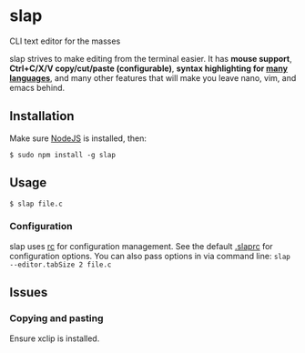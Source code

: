 slap
====

CLI text editor for the masses

slap strives to make editing from the terminal easier. It has **mouse support**,
**Ctrl+C/X/V copy/cut/paste (configurable)**, **syntax highlighting for
[many languages](https://github.com/isagalaev/highlight.js/tree/master/src/languages)**,
and many other features that will make you leave nano, vim, and emacs behind.

Installation
------------

Make sure [NodeJS](http://nodejs.org/download/) is installed, then:

    $ sudo npm install -g slap

Usage
-----

    $ slap file.c

### Configuration

slap uses [rc](https://github.com/dominictarr/rc#standards) for configuration
management. See the default [.slaprc](.slaprc) for configuration options. You
can also pass options in via command line: `slap --editor.tabSize 2 file.c`

Issues
------

### Copying and pasting

Ensure xclip is installed.
